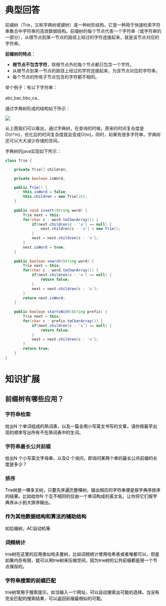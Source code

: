 # 典型回答
前缀树（Trie，又称字典树或键树）是一种树形结构，它是一种用于快速检索字符串集合中字符串的高效数据结构。前缀树的每个节点代表一个字符串（或字符串的一部分），从根节点到某一节点的路径上经过的字符连接起来，就是该节点对应的字符串。



**前缀树的特点**：

+ **根节点不包含字符**，除根节点外的每个节点都只包含一个字符。
+ 从根节点到某一节点的路径上经过的字符连接起来，为该节点对应的字符串。
+ 每个节点的所有子节点包含的字符都不相同。

<font style="color:rgb(13, 13, 13);"></font>

举个例子：有以下字符串：



abc,bac,bbc,ca，



通过字典树形成的结构如下所示：



![](https://cdn.nlark.com/yuque/0/2023/png/719664/1676792969926-ec009095-e7a3-412b-9cfa-60c9734ad4ab.png)



从上图我们可以看出，通过字典树，在查询的时候，原来的时间复杂度是O(n*m)，优化后的时间复杂度就会变成O(m)。同时，如果有很多字符串，字典树还可以大大减少存储的空间。



字典树的java实现如下所示：

```java
class Trie {

    private Trie[] children;

    private boolean isWord;

    public Trie() {
        this.isWord = false;
        this.children = new Trie[26];
    }
    
    public void insert(String word) {
        Trie next = this;
        for(char c : word.toCharArray()) {
            if(next.children[c - 'a'] == null) {
                next.children[c - 'a'] = new Trie();
            }
            next = next.children[c - 'a'];
        }
        next.isWord = true;
    }
    
    public boolean search(String word) {
        Trie next = this;
        for(char c : word.toCharArray()) {
            if(next.children[c - 'a'] == null) {
                return false;
            }
            next = next.children[c - 'a'];
        }
        return next.isWord;
    }
    
    public boolean startsWith(String prefix) {
        Trie next = this;
        for(char c : prefix.toCharArray()) {
            if(next.children[c - 'a'] == null) {
                return false;
            }
            next = next.children[c - 'a'];
        }
        return true;
    }
}
```

# 知识扩展
## 前缀树有哪些应用？


### 字符串检索
<font style="color:rgb(0, 0, 0);">给出N 个单词组成的熟词表，以及一篇全用小写英文书写的文章，请你按最早出现的顺序写出所有不在熟词表中的生词。</font>

<font style="color:rgb(0, 0, 0);"></font>

### 字符串最长公共前缀
<font style="color:rgb(0, 0, 0);">给出N 个小写英文字母串，以及Q 个询问，即询问某两个串的最长公共前缀的长度是多少？</font>

<font style="color:rgb(0, 0, 0);"></font>

### 排序
<font style="color:rgb(0, 0, 0);">Trie树是一棵多叉树，只要先序遍历整棵树，输出相应的字符串便是按字典序排序的结果。比如给你N 个互不相同的仅由一个单词构成的英文名，让你将它们按字典序从小到大排序输出。</font>

<font style="color:rgb(0, 0, 0);"></font>

### <font style="color:rgb(0, 0, 0);">作为其他数据结构和算法的辅助结构</font>
<font style="color:rgb(0, 0, 0);">如后缀树，AC自动机等</font>

<font style="color:rgb(0, 0, 0);"></font>

### <font style="color:rgb(0, 0, 0);">词频统计</font>
<font style="color:rgb(0, 0, 0);">trie树在这里的应用类似哈夫曼树，比如词频统计使用哈希表或者堆都可以，但是如果内存有限，就可以用trie树来压缩空间，因为trie树的公共前缀都是用一个节点保存的。</font>

<font style="color:rgb(0, 0, 0);"></font>

### <font style="color:rgb(0, 0, 0);">字符串搜索的前缀匹配</font>
<font style="color:rgb(0, 0, 0);">trie树常用于搜索提示。如当输入一个网址，可以自动搜索出可能的选择。当没有完全匹配的搜索结果，可以返回前缀最相似的可能。</font>

